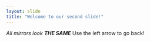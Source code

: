 ```yaml
---
layout: slide
title: "Welcome to our second slide!"
---
```

_All mirrors look __THE SAME___
Use the left arrow to go back!
